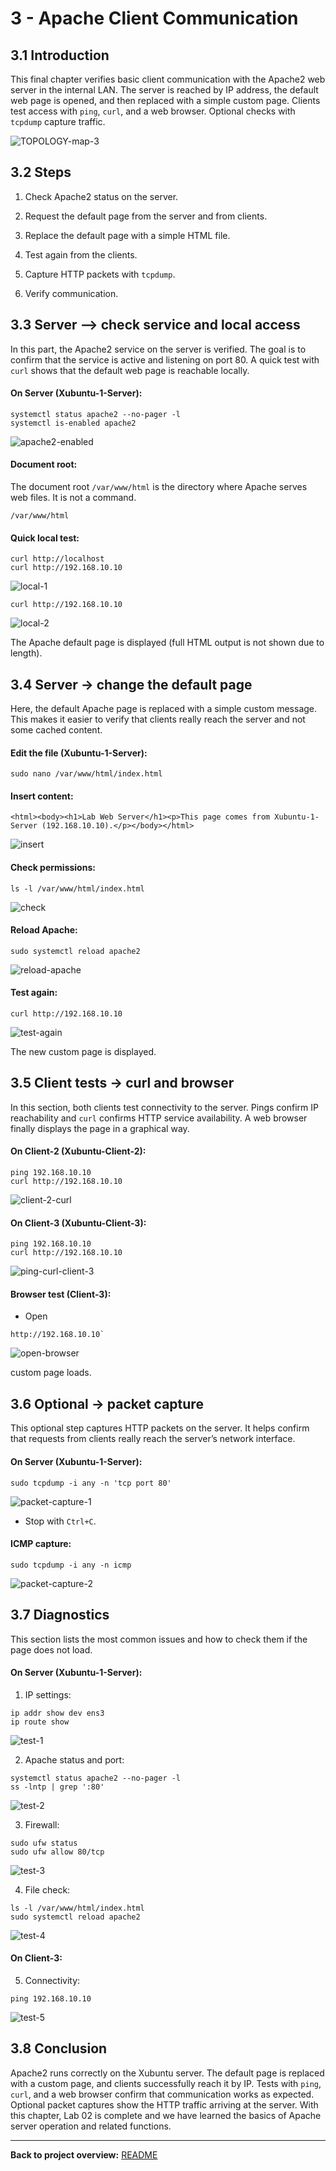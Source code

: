# **3 - Apache Client Communication**

## 3.1 Introduction

This final chapter verifies basic client communication with the Apache2 web server in the internal LAN. The server is reached by IP address, the default web page is opened, and then replaced with a simple custom page. Clients test access with `ping`, `curl`, and a web browser. Optional checks with `tcpdump` capture traffic.

![TOPOLOGY-map-3](images/Pasted%20image%2020251003010552.png)

## 3.2 Steps

1. Check Apache2 status on the server.
    
2. Request the default page from the server and from clients.
    
3. Replace the default page with a simple HTML file.
    
4. Test again from the clients.
    
5. Capture HTTP packets with `tcpdump`.
    
6. Verify communication.
    

## 3.3 Server –> check service and local access

In this part, the Apache2 service on the server is verified. The goal is to confirm that the service is active and listening on port 80. A quick test with `curl` shows that the default web page is reachable locally.

#### On Server (Xubuntu-1-Server):

```plaintext
systemctl status apache2 --no-pager -l
systemctl is-enabled apache2
```
![apache2-enabled](images/Pasted%20image%2020251002234045.png)

#### Document root:

The document root `/var/www/html` is the directory where Apache serves web files. It is not a command.

```plaintext
/var/www/html
```


#### Quick local test:

```plaintext
curl http://localhost
curl http://192.168.10.10
```
![local-1](images/Pasted%20image%2020251002234835.png)

```
curl http://192.168.10.10
```
![local-2](images/Pasted%20image%2020251002234921.png)

The Apache default page is displayed (full HTML output is not shown due to length).

## 3.4 Server -> change the default page

Here, the default Apache page is replaced with a simple custom message. This makes it easier to verify that clients really reach the server and not some cached content.

#### Edit the file (Xubuntu-1-Server):

```plaintext
sudo nano /var/www/html/index.html
```


#### Insert content:

```plaintext
<html><body><h1>Lab Web Server</h1><p>This page comes from Xubuntu-1-Server (192.168.10.10).</p></body></html>
```
![insert](images/Pasted%20image%2020251003000049.png)

#### Check permissions:

```plaintext
ls -l /var/www/html/index.html
```
![check](images/Pasted%20image%2020251003000130.png)

#### Reload Apache:

```plaintext
sudo systemctl reload apache2
```
![reload-apache](images/Pasted%20image%2020251003000153.png)

#### Test again:

```plaintext
curl http://192.168.10.10
```
![test-again](images/Pasted%20image%2020251003000219.png)

The new custom page is displayed.

## 3.5 Client tests -> curl and browser

In this section, both clients test connectivity to the server. Pings confirm IP reachability and `curl` confirms HTTP service availability. A web browser finally displays the page in a graphical way.

#### On Client-2 (Xubuntu-Client-2):

```plaintext
ping 192.168.10.10
curl http://192.168.10.10
```
![client-2-curl](images/Pasted%20image%2020251003002825.png)

#### On Client-3 (Xubuntu-Client-3):

```plaintext
ping 192.168.10.10
curl http://192.168.10.10
```
![ping-curl-client-3](images/Pasted%20image%2020251003002907.png)

#### Browser test (Client-3):

- Open 

```
http://192.168.10.10`
```
    

![open-browser](images/Pasted%20image%2020251003003223.png)

custom page loads.

## 3.6 Optional -> packet capture

This optional step captures HTTP packets on the server. It helps confirm that requests from clients really reach the server’s network interface.

#### On Server (Xubuntu-1-Server):

```plaintext
sudo tcpdump -i any -n 'tcp port 80'
```
![packet-capture-1](images/Pasted%20image%2020251003003520.png)

* Stop with `Ctrl+C`.

#### ICMP capture:

```plaintext
sudo tcpdump -i any -n icmp
```
![packet-capture-2](images/Pasted%20image%2020251003003717.png)



## 3.7 Diagnostics

This section lists the most common issues and how to check them if the page does not load.

#### On Server (Xubuntu-1-Server):

1. IP settings:
    

```plaintext
ip addr show dev ens3
ip route show
```
![test-1](images/Pasted%20image%2020251003005003.png)

2. Apache status and port:
    

```plaintext
systemctl status apache2 --no-pager -l
ss -lntp | grep ':80'
```
![test-2](images/Pasted%20image%2020251003005104.png)

3. Firewall:
    

```plaintext
sudo ufw status
sudo ufw allow 80/tcp
```
![test-3](images/Pasted%20image%2020251003005137.png)

    
4. File check:
    

```plaintext
ls -l /var/www/html/index.html
sudo systemctl reload apache2
```
![test-4](images/Pasted%20image%2020251003005459.png)
#### On Client-3:

5. Connectivity:
    

```plaintext
ping 192.168.10.10
```
![test-5](images/Pasted%20image%2020251003005608.png)



## 3.8 Conclusion

Apache2 runs correctly on the Xubuntu server. The default page is replaced with a custom page, and clients successfully reach it by IP. Tests with `ping`, `curl`, and a web browser confirm that communication works as expected. Optional packet captures show the HTTP traffic arriving at the server. With this chapter, Lab 02 is complete and we have learned the basics of Apache server operation and related functions.

---


**Back to project overview:** [README](README.md)
